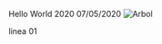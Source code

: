 Hello World 2020
07/05/2020
![Arbol](https://dam.ngenespanol.com/wp-content/uploads/2019/06/arbol-mas-alto-del-mundo.png)

linea 01